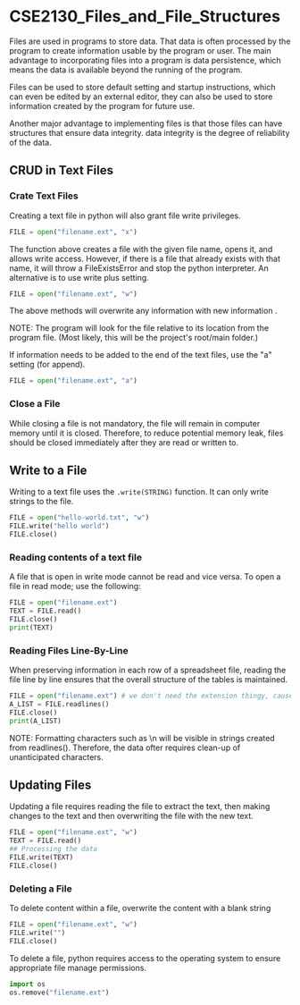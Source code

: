# CSE2130_Files_and_File_Structures

Files are used in programs to store data. That data is often processed by the program to create information usable by the program or user. The main advantage to incorporating files into a program is data persistence, which means the data is available beyond the running of the program.

Files can be used to store default setting and startup instructions, which can even be edited by an external editor, they can also be used to store information created by the program for future use.

Another major advantage to implementing files is that those files can have structures that ensure data integrity. data integrity is the degree of reliability of the data.

## CRUD in Text Files
### Crate Text Files
Creating a text file in python will also grant file write privileges. 
```python
FILE = open("filename.ext", "x")
```
The function above creates a file with the given file name, opens it, and allows write access. However, if there is a file that already exists with that name, it will throw a FileExistsError and stop the python interpreter. An alternative is to use write plus setting.
```python
FILE = open("filename.ext", "w")
```
The above methods will overwrite any information with new information .

NOTE: The program will look for the file relative to its location from the program file. (Most likely, this will be the project's root/main folder.) 

If information needs to be added to the end of the text files, use the "a" setting (for append).
```python
FILE = open("filename.ext", "a")
```
### Close a File
While closing a file is not mandatory, the file will remain in computer memory until it is closed. Therefore, to reduce potential memory leak, files should be closed immediately after they are read or written to.

## Write to a File
Writing to a text file uses the ```.write(STRING)``` function. It can only write strings to the file.

```python
FILE = open("hello-world.txt", "w")
FILE.write("hello world")
FILE.close()
```

### Reading contents of a text file
A file that is open in write mode cannot be read and vice versa. To open a file in read mode; use the following:
```python
FILE = open("filename.ext")
TEXT = FILE.read()
FILE.close()
print(TEXT)
```

### Reading Files Line-By-Line
When preserving information in each row of a spreadsheet file, reading the file line by line ensures that the overall structure of the tables is maintained.
```python
FILE = open("filename.ext") # we don't need the extension thingy, cause we're just opening it to read it
A_LIST = FILE.readlines()
FILE.close()
print(A_LIST)
```
NOTE: Formatting characters such as \n will be visible in strings created from readlines(). Therefore, the data ofter requires clean-up of unanticipated characters. 

## Updating Files
Updating a file requires reading the file to extract the text, then making changes to the text and then overwriting the file with the new text.
```python
FILE = open("filename.ext", "w")
TEXT = FILE.read()
## Processing the data
FILE.write(TEXT)
FILE.close()
```

### Deleting a File
To delete content within a file, overwrite the content with a blank string
```python
FILE = open("filename.ext", "w")
FILE.write("")
FILE.close()
```
To delete a file, python requires access to the operating system to ensure appropriate file manage permissions.
```python
import os
os.remove("filename.ext")
```
